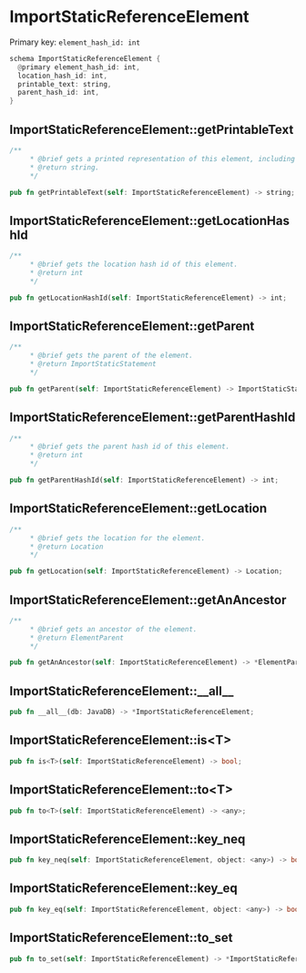 # ImportStaticReferenceElement

Primary key: `element_hash_id: int`

```rust
schema ImportStaticReferenceElement {
  @primary element_hash_id: int,
  location_hash_id: int,
  printable_text: string,
  parent_hash_id: int,
}
```
## ImportStaticReferenceElement::getPrintableText

```rust
/**
     * @brief gets a printed representation of this element, including its structure where applicable.
     * @return string.
     */
```
```rust
pub fn getPrintableText(self: ImportStaticReferenceElement) -> string;
```
## ImportStaticReferenceElement::getLocationHashId

```rust
/**
     * @brief gets the location hash id of this element.
     * @return int
     */
```
```rust
pub fn getLocationHashId(self: ImportStaticReferenceElement) -> int;
```
## ImportStaticReferenceElement::getParent

```rust
/**
     * @brief gets the parent of the element.
     * @return ImportStaticStatement 
     */
```
```rust
pub fn getParent(self: ImportStaticReferenceElement) -> ImportStaticStatement;
```
## ImportStaticReferenceElement::getParentHashId

```rust
/**
     * @brief gets the parent hash id of this element.
     * @return int
     */
```
```rust
pub fn getParentHashId(self: ImportStaticReferenceElement) -> int;
```
## ImportStaticReferenceElement::getLocation

```rust
/**
     * @brief gets the location for the element.
     * @return Location
     */
```
```rust
pub fn getLocation(self: ImportStaticReferenceElement) -> Location;
```
## ImportStaticReferenceElement::getAnAncestor

```rust
/**
     * @brief gets an ancestor of the element.
     * @return ElementParent 
     */
```
```rust
pub fn getAnAncestor(self: ImportStaticReferenceElement) -> *ElementParent;
```
## ImportStaticReferenceElement::\_\_all\_\_

```rust
pub fn __all__(db: JavaDB) -> *ImportStaticReferenceElement;
```
## ImportStaticReferenceElement::is\<T\>

```rust
pub fn is<T>(self: ImportStaticReferenceElement) -> bool;
```
## ImportStaticReferenceElement::to\<T\>

```rust
pub fn to<T>(self: ImportStaticReferenceElement) -> <any>;
```
## ImportStaticReferenceElement::key\_neq

```rust
pub fn key_neq(self: ImportStaticReferenceElement, object: <any>) -> bool;
```
## ImportStaticReferenceElement::key\_eq

```rust
pub fn key_eq(self: ImportStaticReferenceElement, object: <any>) -> bool;
```
## ImportStaticReferenceElement::to\_set

```rust
pub fn to_set(self: ImportStaticReferenceElement) -> *ImportStaticReferenceElement;
```
